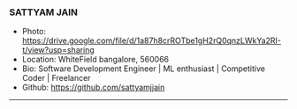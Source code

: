 ### SATTYAM JAIN
- Photo: https://drive.google.com/file/d/1a87h8crROTbe1gH2rQ0qnzLWkYa2RI-t/view?usp=sharing
- Location: WhiteField bangalore, 560066
- Bio: Software Development Engineer | ML enthusiast | Competitive Coder | Freelancer
- Github: https://github.com/sattyamjjain
***
